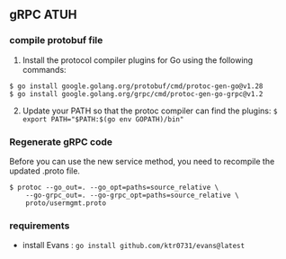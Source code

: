## gRPC ATUH

### compile protobuf file 

1. Install the protocol compiler plugins for Go using the following commands:
```
$ go install google.golang.org/protobuf/cmd/protoc-gen-go@v1.28
$ go install google.golang.org/grpc/cmd/protoc-gen-go-grpc@v1.2
```
2. Update your PATH so that the protoc compiler can find the plugins:
`$ export PATH="$PATH:$(go env GOPATH)/bin"`

### Regenerate gRPC code
Before you can use the new service method, you need to recompile the updated .proto file.

```
$ protoc --go_out=. --go_opt=paths=source_relative \
    --go-grpc_out=. --go-grpc_opt=paths=source_relative \
    proto/usermgmt.proto
```


### requirements

- install Evans :
`go install github.com/ktr0731/evans@latest`
